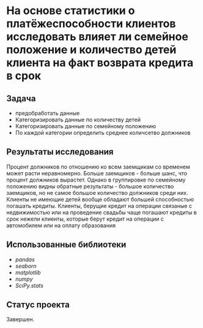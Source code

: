 # На основе статистики о платёжеспособности клиентов исследовать влияет ли семейное положение и количество детей клиента на факт возврата кредита в срок

## Задача
- предобработать данные 
- Категоризировать  данные по количеству детей
- Категоризировать данные по семейному положению 
- По каждой категории определить среднее количсетво должников

## Результаты исследования
Процент должников по отношению ко всем заемщикам со временем может расти неравномерно. Больше заемщиков - больше шанс, что процент должников вырастет. Однако в группировке по семейному положению видны обратные результаты - большое количество заемщиков, но не самое большое количество должников среди них.
Клиенты не имеющие детей вообще обладают большей способностью погашать кредиты.
Клиенты, берущие кредит на операции связаные с недвижимостью или на проведение свадьбы чаще погашают кредиты в срок нежели клиенты, которые берут кредит на операции с автомобилем или на оплату образования
## Использованные библиотеки
- *pandas*
- *seaborn*
- *matplotlib*
- *numpy*
- *SciPy.stats*

## Статус проекта
Завершен.
